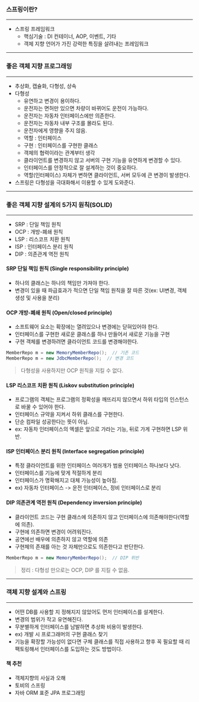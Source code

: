 
### 스프링이란?
---
- 스프링 프레임워크
  + 핵심기술 : DI 컨테이너, AOP, 이벤트, 기타
  + 객체 지향 언어가 가진 강력한 특징을 살려내는 프레임워크

---
### 좋은 객체 지향 프로그래밍
---
- 추상화, 캡슐화, 다형성, 상속
- 다형성
  + 유연하고 변경이 용이하다.
  + 운전자는 면허만 있으면 차량이 바뀌어도 운전이 가능하다.
  + 운전자는 자동차 인터페이스에만 의존한다.
  + 운전자는 자동차 내부 구조를 몰라도 된다.
  + 운전자에게 영향을 주지 않음.
  + 역할 : 인터페이스
  - 구현 : 인터페이스를 구현한 클래스
  - 객체의 협력이라는 관계부터 생각
  - 클라이언트를 변경하지 않고 서버의 구현 기능을 유연하게 변경할 수 있다.
  - 인터페이스를 안정적으로 잘 설계하는 것이 중요하다.
  - 역할(인터페이스) 자체가 변하면 클라이언트, 서버 모두에 큰 변경이 발생한다.
- 스프링은 다형성을 극대화해서 이용할 수 있게 도와준다.

---
### 좋은 객체 지향 설계의 5가지 원칙(SOLID)
---
- SRP : 단일 책임 원칙
- OCP : 개방-폐쇄 원칙
- LSP : 리스코프 치환 원칙
- ISP : 인터페이스 분리 원칙
- DIP : 의존관계 역전 원칙

#### SRP 단일 책임 원칙 (Single responsibility principle)
  - 하나의 클래스는 하나의 책임만 가져야 한다.
  - 변경이 있을 때 파급효과가 적으면 단일 책임 원칙을 잘 
  따른 것(ex: UI변경, 객체 생성 및 사용을 분리)

#### OCP 개방-폐쇄 원칙 (Open/closed principle)
  - 소프트웨어 요소는 확장에는 열려있으나 변경에는 닫혀있어야 한다.
  - 인터페이스를 구현한 새로운 클래스를 하나 만들어서 새로운 기능을 구현
  - 구현 객체를 변경하려면 클라이언트 코드를 변경해야한다.

  ```java
  MemberRepo m = new MemoryMemberRepo();  // 기존 코드
  MemberRepo m = new JdbcMemberRepo();  // 변경 코드
  ```
  > 다형성을 사용하지만 OCP 원칙을 지킬 수 없다.
  
#### LSP 리스코프 치환 원칙 (Liskov substitution principle)
  - 프로그램의 객체는 프로그램의 정확성을 
  깨뜨리지 않으면서 하위 타입의 인스턴스로 바꿀 수 있어야 한다.
  - 인터페이스 규약을 지켜서 하위 클래스를 구현한다.
  - 단순 컴파일 성공한다는 뜻이 아님.
  - ex: 자동차 인터페이스의 엑셀은 앞으로 가라는 기능, 뒤로 가게 구현하면 LSP 위반.

#### ISP 인터페이스 분리 원칙 (Interface segregation principle)
  - 특정 클라이언트를 위한 인터페이스 여러개가 범용 인터페이스 하나보다 낫다.
  - 인터페이스를 기능에 맞게 적절하게 분리
  - 인터페이스가 명확해지고 대체 가능성이 높아짐.
  - ex) 자동차 인터페이스 -> 운전 인터페이스, 정비 인터페이스로 분리

#### DIP 의존관계 역전 원칙 (Dependency inversion principle)
  - 클라이언트 코드는 구현 클래스에 의존하지 않고 인터페이스에 의존해야한다(역할에 의존).
  - 구현에 의존하면 변경이 어려워진다.
  - 공연에선 배우에 의존하지 않고 역할에 의존
  - 구현체의 존재를 아는 것 자체만으로도 의존한다고 판단한다.
  ```java
  MemberRepo m = new MemoryMemberRepo();  // DIP 위반
  ```

> 정리 : 다형성 만으로는 OCP, DIP 를 지킬 수 없음.

---
### 객체 지향 설계와 스프링
---
- 어떤 DB를 사용할 지 정해지지 않았어도 먼저 인터페이스를 설계한다.
- 변경의 범위가 작고 유연해진다.
- 무분별하게 인터페이스를 남발하면 추상화 비용이 발생한다.
- ex) 개발 시 프로그래머의 구현 클래스 찾기
- 기능을 확장할 가능성이 없다면 구체 클래스를 직접 사용하고 향후 꼭 필요할 때 리팩토링해서 인터페이스를 도입하는 것도 방법이다.
#### 책 추천
- 객체지향의 사실과 오해
- 토비의 스프링
- 자바 ORM 표준 JPA 프로그래밍